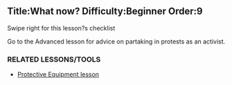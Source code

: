 Title:What now?
Difficulty:Beginner
Order:9
---
<p>Swipe right for this lesson?s checklist</p><p>Go to the Advanced lesson for advice on partaking in protests as an activist.</p><h3>RELATED LESSONS/TOOLS</h3><p><ul><li><a href="umbrella://lesson/protective-equipment">Protective Equipment lesson</li></ul></p>